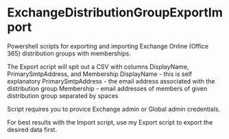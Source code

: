 # ExchangeDistributionGroupExportImport
Powershell scripts for exporting and importing Exchange Online (Office 365) distribution groups with memberships.

The Export script will spit out a CSV with columns DisplayName, PrimarySmtpAddress, and Membership
DisplayName - this is self explanatory
PrimarySmtpAddress - the email address associated with the distribution group
Membership - email addresses of members of given distribution group separated by spaces

Script requires you to provice Exchange admin or Global admin credentials.

For best results with the Import script, use my Export script to export the desired data first.
